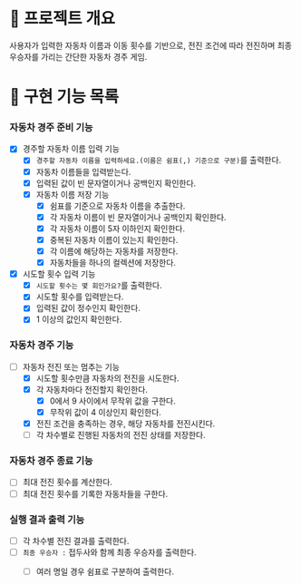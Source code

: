 # 💪 프로젝트 개요

사용자가 입력한 자동차 이름과 이동 횟수를 기반으로, 전진 조건에 따라 전진하며 최종 우승자를 가리는 간단한 자동차 경주 게임.

# 📝 구현 기능 목록

### 자동차 경주 준비 기능

- [x] 경주할 자동차 이름 입력 기능
  - [x] `경주할 자동차 이름을 입력하세요.(이름은 쉼표(,) 기준으로 구분)`를 출력한다.
  - [x] 자동차 이름들을 입력받는다.
  - [x] 입력된 값이 빈 문자열이거나 공백인지 확인한다.
  - [x] 자동차 이름 저장 기능
    - [x] 쉼표를 기준으로 자동차 이름을 추출한다.
    - [x] 각 자동차 이름이 빈 문자열이거나 공백인지 확인한다.
    - [x] 각 자동차 이름이 5자 이하인지 확인한다.
    - [x] 중복된 자동차 이름이 있는지 확인한다.
    - [x] 각 이름에 해당하는 자동차를 저장한다.
    - [x] 자동차들을 하나의 컬렉션에 저장한다.
- [x] 시도할 횟수 입력 기능
  - [x] `시도할 횟수는 몇 회인가요?`를 출력한다.
  - [x] 시도할 횟수를 입력받는다.
  - [x] 입력된 값이 정수인지 확인한다.
  - [x] 1 이상의 값인지 확인한다.

### 자동차 경주 기능

- [ ] 자동차 전진 또는 멈추는 기능
  - [x] 시도할 횟수만큼 자동차의 전진을 시도한다.
  - [x] 각 자동차마다 전진할지 확인한다.
    - [x] 0에서 9 사이에서 무작위 값을 구한다.
    - [x] 무작위 값이 4 이상인지 확인한다.
  - [x] 전진 조건을 충족하는 경우, 해당 자동차를 전진시킨다.
  - [ ] 각 차수별로 진행된 자동차의 전진 상태를 저장한다.

### 자동차 경주 종료 기능

- [ ] 최대 전진 횟수를 계산한다.
- [ ] 최대 전진 횟수를 기록한 자동차들을 구한다.

### 실행 결과 출력 기능

- [ ] 각 차수별 전진 결과를 출력한다.
- [ ] `최종 우승자 :` 접두사와 함께 최종 우승자를 출력한다.
    - [ ] 여러 명일 경우 쉼표로 구분하여 출력한다.

